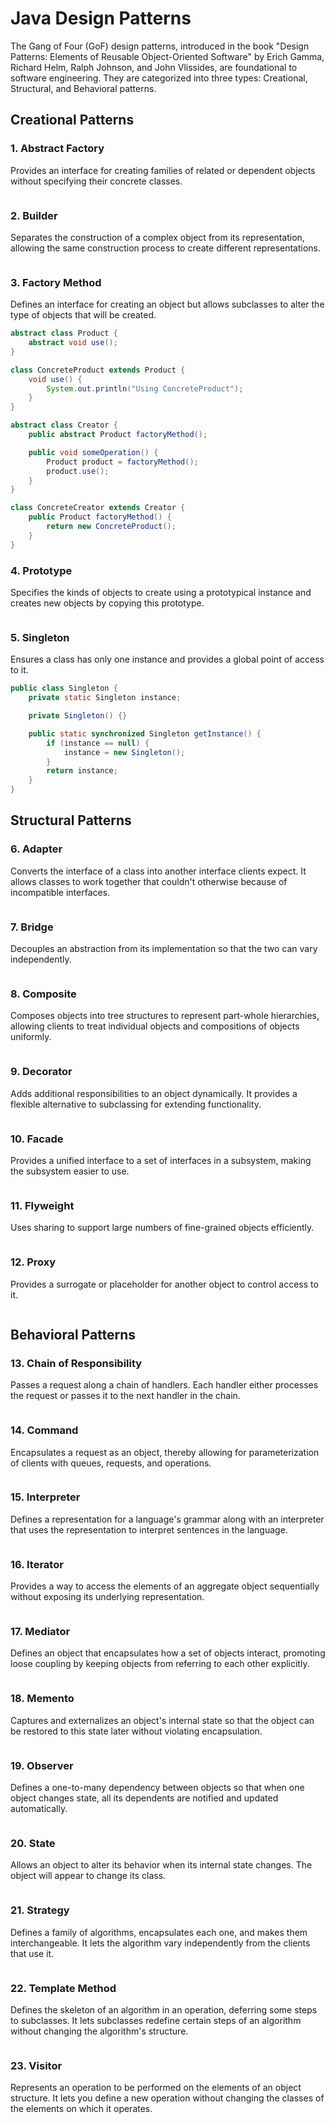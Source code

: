 # Java Design Patterns

The Gang of Four (GoF) design patterns, introduced in the book "Design Patterns: Elements of Reusable Object-Oriented Software" by Erich Gamma, Richard Helm, Ralph Johnson, and John Vlissides, are foundational to software engineering. They are categorized into three types: Creational, Structural, and Behavioral patterns.

## Creational Patterns

### 1. Abstract Factory
Provides an interface for creating families of related or dependent objects without specifying their concrete classes.

```java
```

### 2. Builder
Separates the construction of a complex object from its representation, allowing the same construction process to create different representations.

```java
```

### 3. Factory Method
Defines an interface for creating an object but allows subclasses to alter the type of objects that will be created.

```java
abstract class Product {
    abstract void use();
}

class ConcreteProduct extends Product {
    void use() {
        System.out.println("Using ConcreteProduct");
    }
}

abstract class Creator {
    public abstract Product factoryMethod();

    public void someOperation() {
        Product product = factoryMethod();
        product.use();
    }
}

class ConcreteCreator extends Creator {
    public Product factoryMethod() {
        return new ConcreteProduct();
    }
}
```

### 4. Prototype
Specifies the kinds of objects to create using a prototypical instance and creates new objects by copying this prototype.

```java
```

### 5. Singleton
Ensures a class has only one instance and provides a global point of access to it.

```java
public class Singleton {
    private static Singleton instance;

    private Singleton() {}

    public static synchronized Singleton getInstance() {
        if (instance == null) {
            instance = new Singleton();
        }
        return instance;
    }
}
```

## Structural Patterns

### 6. Adapter
Converts the interface of a class into another interface clients expect. It allows classes to work together that couldn't otherwise because of incompatible interfaces.

```java
```

### 7. Bridge
Decouples an abstraction from its implementation so that the two can vary independently.

```java
```

### 8. Composite
Composes objects into tree structures to represent part-whole hierarchies, allowing clients to treat individual objects and compositions of objects uniformly.

```java
```

### 9. Decorator
Adds additional responsibilities to an object dynamically. It provides a flexible alternative to subclassing for extending functionality.

```java
```

### 10. Facade
Provides a unified interface to a set of interfaces in a subsystem, making the subsystem easier to use.

```java
```

### 11. Flyweight
Uses sharing to support large numbers of fine-grained objects efficiently.

```java
```

### 12. Proxy
Provides a surrogate or placeholder for another object to control access to it.

```java
```

## Behavioral Patterns

### 13. Chain of Responsibility
Passes a request along a chain of handlers. Each handler either processes the request or passes it to the next handler in the chain.

```java
```

### 14. Command
Encapsulates a request as an object, thereby allowing for parameterization of clients with queues, requests, and operations.

```java
```

### 15. Interpreter
Defines a representation for a language's grammar along with an interpreter that uses the representation to interpret sentences in the language.

```java
```

### 16. Iterator
Provides a way to access the elements of an aggregate object sequentially without exposing its underlying representation.

```java
```

### 17. Mediator
Defines an object that encapsulates how a set of objects interact, promoting loose coupling by keeping objects from referring to each other explicitly.

```java
```

### 18. Memento
Captures and externalizes an object's internal state so that the object can be restored to this state later without violating encapsulation.

```java
```

### 19. Observer
Defines a one-to-many dependency between objects so that when one object changes state, all its dependents are notified and updated automatically.

```java
```

### 20. State
Allows an object to alter its behavior when its internal state changes. The object will appear to change its class.

```java
```

### 21. Strategy
Defines a family of algorithms, encapsulates each one, and makes them interchangeable. It lets the algorithm vary independently from the clients that use it.

```java
```

### 22. Template Method
Defines the skeleton of an algorithm in an operation, deferring some steps to subclasses. It lets subclasses redefine certain steps of an algorithm without changing the algorithm's structure.

```java
```

### 23. Visitor
Represents an operation to be performed on the elements of an object structure. It lets you define a new operation without changing the classes of the elements on which it operates.

```java
```